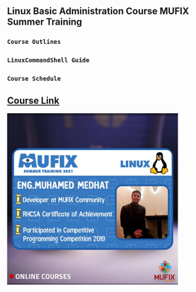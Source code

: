 ## Linux Basic Administration Course MUFIX Summer Training
### `Course Outlines` <br/>
### `LinuxCommandShell Guide` <br/>
### `Course Schedule` <br/>

## [Course Link](https://www.youtube.com/playlist?list=PLexK3rDTGwNYN0tuYz14lto1pHsy7Oj2X)

<img src="Poster/MUFIX%20Summer%20Training%202021.jpg" width="400px"/>
